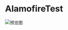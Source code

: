 # AlamofireTest
![预览图](https://raw.githubusercontent.com/ThinkerLqf/AlamofireTest/master/ScreenShot/1.png)
